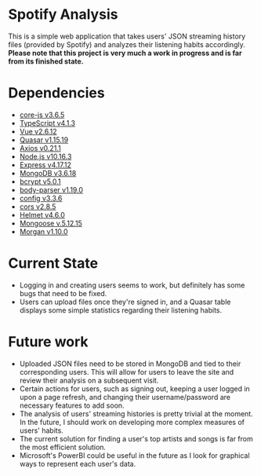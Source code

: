 # Spotify Analysis
This is a simple web application that takes users' JSON streaming history files (provided by Spotify) and analyzes their listening habits accordingly.
**Please note that this project is very much a work in progress and is far from its finished state.**

# Dependencies
- [core-js v3.6.5](https://www.npmjs.com/package/core-js)
- [TypeScript v4.1.3](https://www.typescriptlang.org/)
- [Vue v2.6.12](https://vuejs.org/v2/guide/installation.html)
- [Quasar v1.15.19](https://quasar.dev/)
- [Axios v0.21.1](https://www.npmjs.com/package/axios)
- [Node.js v10.16.3](https://nodejs.org/en/)
- [Express v4.17.12](https://www.npmjs.com/package/express)
- [MongoDB v3.6.18](https://www.npmjs.com/package/mongodb)
- [bcrypt v5.0.1](https://www.npmjs.com/package/bcrypt)
- [body-parser v1.19.0](https://www.npmjs.com/package/body-parser)
- [config v3.3.6](https://www.npmjs.com/package/config)
- [cors v2.8.5](https://www.npmjs.com/package/cors)
- [Helmet v4.6.0](https://www.npmjs.com/package/helmet)
- [Mongoose v.5.12.15](https://www.npmjs.com/package/mongoose)
- [Morgan v1.10.0](https://www.npmjs.com/package/morgan)

# Current State
- Logging in and creating users seems to work, but definitely has some bugs that need to be fixed.
- Users can upload files once they're signed in, and a Quasar table displays some simple statistics regarding their listening habits.

# Future work
- Uploaded JSON files need to be stored in MongoDB and tied to their corresponding users. This will allow for users to leave the site and review their analysis on a subsequent visit.
- Certain actions for users, such as signing out, keeping a user logged in upon a page refresh, and changing their username/password are necessary features to add soon.
- The analysis of users' streaming histories is pretty trivial at the moment. In the future, I should work on developing more complex measures of users' habits.
- The current solution for finding a user's top artists and songs is far from the most efficient solution.
- Microsoft's PowerBI could be useful in the future as I look for graphical ways to represent each user's data.

